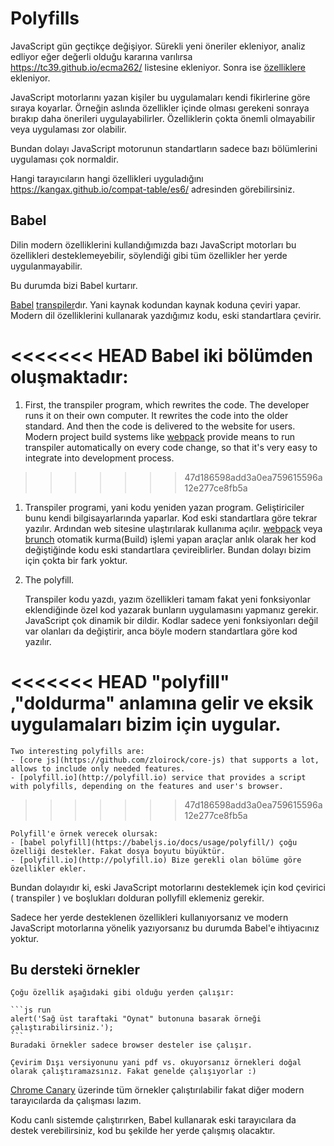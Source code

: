 
# Polyfills

JavaScript gün geçtikçe değişiyor. Sürekli yeni öneriler ekleniyor, analiz edliyor eğer değerli olduğu kararına varılırsa <https://tc39.github.io/ecma262/> listesine ekleniyor. Sonra ise [özelliklere](http://www.ecma-international.org/publications/standards/Ecma-262.htm) ekleniyor.

JavaScript motorlarını yazan kişiler bu uygulamaları kendi fikirlerine göre sıraya koyarlar. Örneğin aslında özellikler içinde olması gerekeni sonraya bırakıp daha önerileri uygulayabilirler. Özelliklerin çokta önemli olmayabilir veya uygulaması zor olabilir.

Bundan dolayı JavaScript motorunun standartların sadece bazı bölümlerini uygulaması çok normaldir.

Hangi tarayıcıların hangi özellikleri uyguladığını <https://kangax.github.io/compat-table/es6/> adresinden görebilirsiniz.

## Babel

Dilin modern özelliklerini kullandığımızda bazı JavaScript motorları bu özellikleri desteklemeyebilir, söylendiği gibi tüm özellikler her yerde uygulanmayabilir.

Bu durumda bizi Babel kurtarır.


[Babel](https://babeljs.io)  [transpiler](https://en.wikipedia.org/wiki/Source-to-source_compiler)dır. Yani kaynak kodundan kaynak koduna çeviri yapar. Modern dil özelliklerini kullanarak yazdığımız kodu, eski standartlara çevirir.

<<<<<<< HEAD
Babel iki bölümden oluşmaktadır:
=======
1. First, the transpiler program, which rewrites the code. The developer runs it on their own computer. It rewrites the code into the older standard. And then the code is delivered to the website for users. Modern project build systems like [webpack](http://webpack.github.io/) provide means to run transpiler automatically on every code change, so that it's very easy to integrate into development process.
>>>>>>> 47d186598add3a0ea759615596a12e277ce8fb5a

1. Transpiler programi, yani kodu yeniden yazan program. Geliştiriciler bunu kendi bilgisayarlarında yaparlar. Kod eski standartlara göre tekrar yazılır. Ardından web sitesine ulaştırılarak kullanıma açılır. [webpack](http://webpack.github.io/) veya [brunch](http://brunch.io/) otomatik kurma(Build) işlemi yapan araçlar anlık olarak her kod değiştiğinde kodu eski standartlara çevireiblirler. Bundan dolayı bizim için çokta bir fark yoktur.

2. The polyfill.

    Transpiler kodu yazdı, yazım özellikleri tamam fakat yeni fonksiyonlar eklendiğinde özel kod yazarak bunların uygulamasını yapmanız gerekir. JavaScript çok dinamik bir dildir. Kodlar sadece yeni fonksiyonları değil var olanları da değiştirir, anca böyle modern standartlara göre kod yazılır.

<<<<<<< HEAD
    "polyfill" ,"doldurma" anlamına gelir ve eksik uygulamaları bizim için uygular.
=======
    Two interesting polyfills are:
    - [core js](https://github.com/zloirock/core-js) that supports a lot, allows to include only needed features.
    - [polyfill.io](http://polyfill.io) service that provides a script with polyfills, depending on the features and user's browser.
>>>>>>> 47d186598add3a0ea759615596a12e277ce8fb5a

    Polyfill'e örnek verecek olursak:
    - [babel polyfill](https://babeljs.io/docs/usage/polyfill/) çoğu özelliği destekler. Fakat dosya boyutu büyüktür.
    - [polyfill.io](http://polyfill.io) Bize gerekli olan bölüme göre özellikler ekler.

Bundan dolayıdır ki, eski JavaScript motorlarını desteklemek için kod çevirici ( transpiler ) ve boşlukları dolduran pollyfill eklemeniz gerekir.

Sadece her yerde desteklenen özellikleri kullanıyorsanız ve modern JavaScript motorlarına yönelik yazıyorsanız bu durumda Babel'e ihtiyacınız yoktur.

## Bu dersteki örnekler


````Çevirim İçi
Çoğu özellik aşağıdaki gibi olduğu yerden çalışır:

```js run
alert('Sağ üst taraftaki "Oynat" butonuna basarak örneği çalıştırabilirsiniz.');
```
Buradaki örnekler sadece browser desteler ise çalışır.
````

```Çevirim Dışı
Çevirim Dışı versiyonunu yani pdf vs. okuyorsanız örnekleri doğal olarak çalıştıramazsınız. Fakat genelde çalışıyorlar :)
```

[Chrome Canary](https://www.google.com/chrome/browser/canary.html) üzerinde tüm örnekler çalıştırılabilir fakat diğer modern tarayıcılarda da çalışması lazım.

Kodu canlı sistemde çalıştırırken, Babel kullanarak eski tarayıcılara da destek verebilirsiniz, kod bu şekilde her yerde çalışmış olacaktır.
